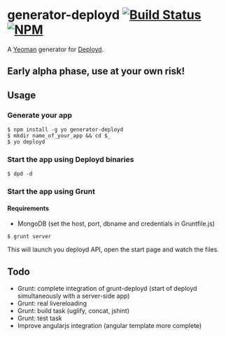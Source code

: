 # generator-deployd [![Build Status](https://secure.travis-ci.org/NicolasRitouet/generator-deployd.png?branch=master)](https://travis-ci.org/NicolasRitouet/generator-deployd) [![NPM](https://nodei.co/npm/generator-deployd.png?compact=true)](https://nodei.co/npm/generator-deployd/)

A [Yeoman](http://yeoman.io) generator for [Deployd](http://deployd.com/).

## Early alpha phase, use at your own risk!


## Usage
### Generate your app
```
$ npm install -g yo generator-deployd
$ mkdir name_of_your_app && cd $_
$ yo deployd
```

### Start the app using Deployd binaries
```
$ dpd -d
```

### Start the app using Grunt
#### Requirements
 - MongoDB (set the host, port, dbname and credentials in Gruntfile.js)  

```
$ grunt server
```
This will launch you deployd API, open the start page and watch the files.

## Todo
- Grunt: complete integration of grunt-deployd (start of deployd simultaneously with a server-side app)
- Grunt: real livereloading
- Grunt: build task (uglify, concat, jshint)
- Grunt: test task
- Improve angularjs integration (angular template more complete)
